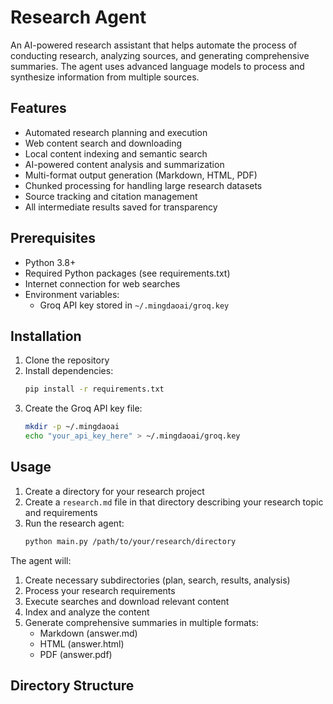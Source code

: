 # Research Agent

An AI-powered research assistant that helps automate the process of conducting research, analyzing sources, and generating comprehensive summaries. The agent uses advanced language models to process and synthesize information from multiple sources.

## Features

- Automated research planning and execution
- Web content search and downloading
- Local content indexing and semantic search
- AI-powered content analysis and summarization
- Multi-format output generation (Markdown, HTML, PDF)
- Chunked processing for handling large research datasets
- Source tracking and citation management
- All intermediate results saved for transparency

## Prerequisites

- Python 3.8+
- Required Python packages (see requirements.txt)
- Internet connection for web searches
- Environment variables:
  - Groq API key stored in `~/.mingdaoai/groq.key`

## Installation

1. Clone the repository
2. Install dependencies:
   ```bash
   pip install -r requirements.txt
   ```
3. Create the Groq API key file:
   ```bash
   mkdir -p ~/.mingdaoai
   echo "your_api_key_here" > ~/.mingdaoai/groq.key
   ```

## Usage

1. Create a directory for your research project
2. Create a `research.md` file in that directory describing your research topic and requirements
3. Run the research agent:
   ```bash
   python main.py /path/to/your/research/directory
   ```

The agent will:
1. Create necessary subdirectories (plan, search, results, analysis)
2. Process your research requirements
3. Execute searches and download relevant content
4. Index and analyze the content
5. Generate comprehensive summaries in multiple formats:
   - Markdown (answer.md)
   - HTML (answer.html)
   - PDF (answer.pdf)

## Directory Structure
